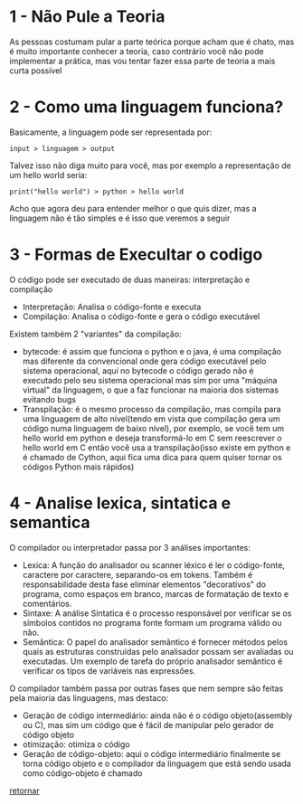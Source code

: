 # 1 - Não Pule a Teoria
 As pessoas costumam pular a parte teórica porque acham que é chato, mas é muito importante conhecer a teoria, caso contrário você não pode implementar a prática, mas vou tentar fazer essa parte de teoria a mais curta possível

# 2 - Como uma linguagem funciona?
 Basicamente, a linguagem pode ser representada por:

 `input > linguagem > output`

 Talvez isso não diga muito para você, mas por exemplo a representação de um hello world seria:

 `print("hello world") > python > hello world`

 Acho que agora deu para entender melhor o que quis dizer, mas a linguagem não é tão simples e é isso que veremos a seguir

# 3 - Formas de Execultar o codigo
 O código pode ser executado de duas maneiras: interpretação e compilação

 - Interpretação: Analisa o código-fonte e executa
 - Compilação: Analisa o código-fonte e gera o código executável

 Existem também 2 "variantes" da compilação:
 
 - bytecode: é assim que funciona o python e o java, é uma compilação mas diferente da convencional onde gera código executável pelo sistema operacional, aqui no bytecode o código gerado não é executado pelo seu sistema operacional mas sim por uma "máquina virtual" da linguagem, o que a faz funcionar na maioria dos sistemas evitando bugs
 - Transpilação: é o mesmo processo da compilação, mas compila para uma linguagem de alto nível(tendo em vista que compilação gera um código numa linguagem de baixo nível), por exemplo, se você tem um hello world em python e deseja transformá-lo em C sem reescrever o hello world em C então você usa a transpilação(isso existe em python e é chamado de Cython, aqui fica uma dica para quem quiser tornar os códigos Python mais rápidos)

# 4 - Analise lexica, sintatica e semantica
 O compilador ou interpretador passa por 3 análises importantes:

 - Lexica: A função do analisador ou scanner léxico é ler o código-fonte, caractere por caractere, separando-os em tokens. Também é responsabilidade desta fase eliminar elementos "decorativos" do programa, como espaços em branco, marcas de formatação de texto e comentários.
 - Sintaxe: A análise Sintatica é o processo responsável por verificar se os símbolos contidos no programa fonte formam um programa válido ou não.
 - Semântica: O papel do analisador semântico é fornecer métodos pelos quais as estruturas construídas pelo analisador possam ser avaliadas ou executadas. Um exemplo de tarefa do próprio analisador semântico é verificar os tipos de variáveis ​​nas expressões.

 O compilador também passa por outras fases que nem sempre são feitas pela maioria das linguagens, mas destaco:
 - Geração de código intermediário: ainda não é o código objeto(assembly ou C), mas sim um código que é fácil de manipular pelo gerador de código objeto
 - otimização: otimiza o código
 - Geração de código-objeto: aqui o código intermediário finalmente se torna código objeto e o compilador da linguagem que está sendo usada como código-objeto é chamado

[retornar](../../README.md)
